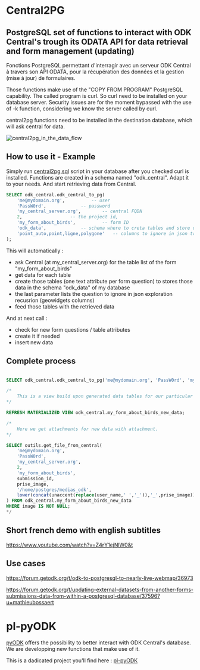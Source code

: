 # Central2PG
## PostgreSQL set of functions to interact with ODK Central's trough its ODATA API for data retrieval and form management (updating)

Fonctions PostgreSQL permettant d'interragir avec un serveur ODK Central à travers son API ODATA, pour la récupération des données et la gestion (mise à jour) de formulaires.

Those functions make use of the "COPY FROM PROGRAM" PostgreSQL capability. The called program is curl. So curl need to be installed on your database server.
Security issues are for the moment bypassed with the use of -k function, considering we know the server called by curl.

central2pg functions need to be installed in the destination database, which will ask central for data.

![central2pg_in_the_data_flow](https://user-images.githubusercontent.com/1642645/165459944-a8bfe56e-6cf3-410d-b337-70fe6d1e5ef3.png)

## How to use it - Example

Simply run [central2pg.sql](https://github.com/mathieubossaert/central2pg/blob/master/central2pg.sql) script in your database after you checked curl is installed.
Functions are created in a schema named "odk_central". Adapt it to your needs.
And start retrieving data from Central.

```sql
SELECT odk_central.odk_central_to_pg(
	'me@mydomain.org',			-- user
	'PassW0rd',				-- password
	'my_central_server.org',		-- central FQDN
	2, 					-- the project id, 
	'my_form_about_birds',			-- form ID
	'odk_data',				-- schema where to creta tables and store data
	'point_auto,point,ligne,polygone'	-- columns to ignore in json transformation to database attributes (geojson fields of GeoWidgets)
);


```

This will automatically : 
* ask Central (at my_central_server.org) for the table list of the form "my_form_about_birds"
* get data for each table
* create those tables (one text attribute per form question) to stores those data in the schema "odk_data" of my database
* the last parameter lists the question to ignore in json exploration recusrion (geowidgets columns)
* feed those tables with the retrieved data

And at next call : 
* check for new form questions / table attributes
* create it if needed
* insert new data

## Complete process
```sql

SELECT odk_central.odk_central_to_pg('me@mydomain.org', 'PassW0rd', 'my_central_server.org', 2, 'my_form_about_birds', 'odk_data','localisation');

/* 
	This is a view build upon generated data tables for our particular needs. It shows only new data (wich are not already in our internal database)
*/

REFRESH MATERIALIZED VIEW odk_central.my_form_about_birds_new_data;

/* 	
	Here we get attachments for new data with attachment.
*/

SELECT outils.get_file_from_central(
	'me@mydomain.org',
	'PassW0rd',
	'my_central_server.org', 
	2, 
	'my_form_about_birds',
	submission_id,
	prise_image,
	'/home/postgres/medias_odk',
	lower(concat(unaccent(replace(user_name,' ','_')),'_',prise_image))
) FROM odk_central.my_form_about_birds_new_data
WHERE image IS NOT NULL;
*/
```

## Short french demo with english subtitles
https://www.youtube.com/watch?v=Z4rY1ejNlW0&t

## Use cases
https://forum.getodk.org/t/odk-to-postgresql-to-nearly-live-webmap/36973

https://forum.getodk.org/t/updating-external-datasets-from-another-forms-submissions-data-from-within-a-postgresql-database/37596?u=mathieubossaert

# pl-pyODK

[pyODK](https://getodk.github.io/pyodk/) offers the possibility to better interact with ODK Central's database.
We are developping new functions that make use of it.

This is a dadicated project you'll find here : [pl-pyODK](https://github.com/mathieubossaert/pl-pyodk)